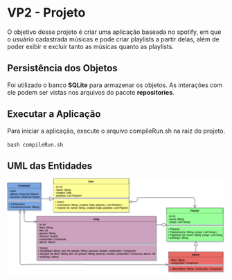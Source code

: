 # VP2 - Projeto
O objetivo desse projeto é criar uma aplicação baseada no spotify, em que o usuário cadastrada músicas e pode criar playlists a partir delas, além de poder exibir e excluir tanto as músicas quanto as playlists.

## Persistência dos Objetos
Foi utilizado o banco **SQLite** para armazenar os objetos. As interações com ele podem ser vistas nos arquivos do pacote **repositories**.
	
## Executar a Aplicação
Para iniciar a aplicação, execute o arquivo compileRun.sh na raiz do projeto.

``bash compileRun.sh``

## UML das Entidades
![uml](./imgs/uml.jpeg)
	
